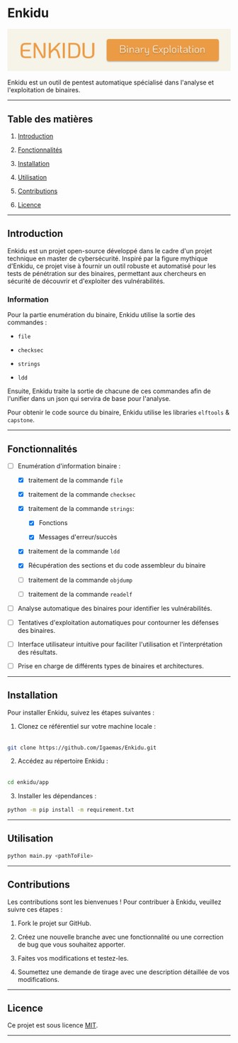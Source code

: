 # Enkidu

![](/attachments/banner.png)

Enkidu est un outil de pentest automatique spécialisé dans l'analyse et l'exploitation de binaires.

---

## Table des matières

1. [Introduction](#introduction)

2. [Fonctionnalités](#fonctionnalités)

3. [Installation](#installation)

4. [Utilisation](#utilisation)

5. [Contributions](#contributions)

6. [Licence](#licence)

---

## Introduction

Enkidu est un projet open-source développé dans le cadre d'un projet technique en master de cybersécurité. Inspiré par la figure mythique d'Enkidu, ce projet vise à fournir un outil robuste et automatisé pour les tests de pénétration sur des binaires, permettant aux chercheurs en sécurité de découvrir et d'exploiter des vulnérabilités.

### Information

Pour la partie enumération du binaire, Enkidu utilise la sortie des commandes :

- `file`

- `checksec`

- `strings`

- `ldd`

Ensuite, Enkidu traite la sortie de chacune de ces commandes afin de l'unifier dans un json qui servira de base pour l'analyse.

Pour obtenir le code source du binaire, Enkidu utilise les libraries `elftools` & `capstone`.

---

## Fonctionnalités

- [ ] Enumération d'information binaire :

    - [x] traitement de la commande `file`

    - [x] traitement de la commande `checksec`

    - [x] traitement de la commande `strings`:

        - [x] Fonctions

        - [x] Messages d'erreur/succès

    - [x] traitement de la commande `ldd`

    - [x] Récupération des sections et du code assembleur du binaire

    - [ ] traitement de la commande `objdump`

    - [ ] traitement de la commande `readelf`

- [ ] Analyse automatique des binaires pour identifier les vulnérabilités.

- [ ] Tentatives d'exploitation automatiques pour contourner les défenses des binaires.

- [ ] Interface utilisateur intuitive pour faciliter l'utilisation et l'interprétation des résultats.

- [ ] Prise en charge de différents types de binaires et architectures.

---

## Installation

Pour installer Enkidu, suivez les étapes suivantes :

1. Clonez ce référentiel sur votre machine locale :

```bash

git clone https://github.com/Igaemas/Enkidu.git

```

2. Accédez au répertoire Enkidu :

```bash

cd enkidu/app

```

3. Installer les dépendances :

```bash
python -m pip install -m requirement.txt

```

---

## Utilisation

```bash
python main.py <pathToFile>
``` 

---

## Contributions

Les contributions sont les bienvenues ! Pour contribuer à Enkidu, veuillez suivre ces étapes :

1. Fork le projet sur GitHub.

2. Créez une nouvelle branche avec une fonctionnalité ou une correction de bug que vous souhaitez apporter.

3. Faites vos modifications et testez-les.

4. Soumettez une demande de tirage avec une description détaillée de vos modifications.

---

## Licence

Ce projet est sous licence [MIT](LICENSE).

---
